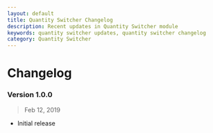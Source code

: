 ```yaml
---
layout: default
title: Quantity Switcher Changelog
description: Recent updates in Quantity Switcher module
keywords: quantity switcher updates, quantity switcher changelog
category: Quantity Switcher
---
```


# Changelog

### Version 1.0.0

> Feb 12, 2019

 -  Initial release
